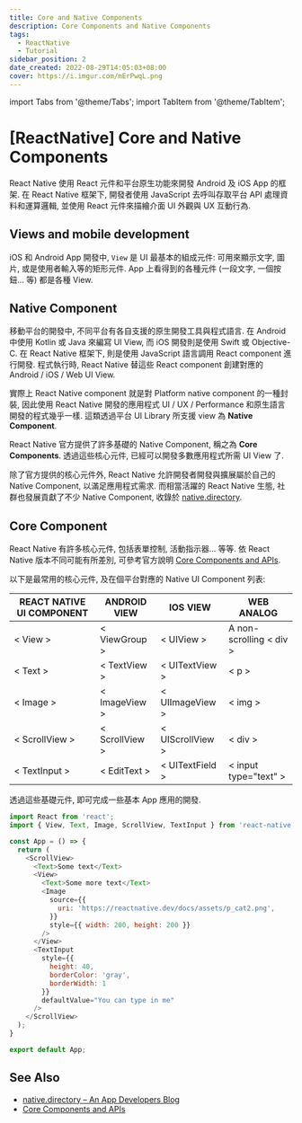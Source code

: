 ```yaml
---
title: Core and Native Components
description: Core Components and Native Components
tags:
  - ReactNative
  - Tutorial
sidebar_position: 2
date_created: 2022-08-29T14:05:03+08:00
cover: https://i.imgur.com/mErPwqL.png
---
```

	
import Tabs from '@theme/Tabs';
import TabItem from '@theme/TabItem';

[ReactNative] Core and Native Components
========================================

React Native 使用 React 元件和平台原生功能來開發 Android 及 iOS App 的框架.
在 React Native 框架下, 開發者使用 JavaScript 去呼叫存取平台 API 處理資料和運算邏輯,
並使用 React 元件來描繪介面 UI 外觀與 UX 互動行為.


Views and mobile development
----------------------------

iOS 和 Android App 開發中, `View` 是 UI 最基本的組成元件:
可用來顯示文字, 圖片, 或是使用者輸入等的矩形元件.
App 上看得到的各種元件 (一段文字, 一個按鈕... 等) 都是各種 View.



Native Component
----------------

移動平台的開發中, 不同平台有各自支援的原生開發工具與程式語言. 
在 Android 中使用 Kotlin 或 Java 來編寫 UI View,
而 iOS 開發則是使用 Swift 或 Objective-C.
在 React Native 框架下, 則是使用 JavaScript 語言調用 React component 進行開發. 
程式執行時, React Native 替這些 React component 創建對應的 Android / iOS / Web UI View.

實際上 React Native component 就是對 Platform native component 的一種封裝, 
因此使用 React Native 開發的應用程式 UI / UX / Performance 和原生語言開發的程式幾乎一樣.
這類透過平台 UI Library 所支援 view 為 __Native Component__.

React Native 官方提供了許多基礎的 Native Component, 稱之為 __Core Components__.
透過這些核心元件, 已經可以開發多數應用程式所需 UI View 了.

除了官方提供的核心元件外, React Native 允許開發者開發與擴展屬於自己的 Native Component, 以滿足應用程式需求.
而相當活躍的 React Native 生態, 社群也發展貢獻了不少 Native Component, 收錄於 [native.directory](https://native.directory/).



Core Component
--------------

React Native 有許多核心元件, 包括表單控制, 活動指示器... 等等. 
依 React Native 版本不同可能有所差別, 可參考官方說明 [Core Components and APIs](https://reactnative.dev/docs/components-and-apis).

以下是最常用的核心元件, 及在個平台對應的 Native UI Component 列表:

| REACT NATIVE UI COMPONENT | ANDROID VIEW   | IOS VIEW         | WEB ANALOG |
|---------------------------|----------------|------------------|------------|
| < View >                  | < ViewGroup >  | < UIView >       | A non-scrolling < div > |
| < Text >                  | < TextView >   | < UITextView >   | < p > |
| < Image >                 | < ImageView >  | < UIImageView >  | < img > |
| < ScrollView >            | < ScrollView > | < UIScrollView > | < div > |
| < TextInput >             | < EditText >   | < UITextField >  | < input type="text" > |

透過這些基礎元件, 即可完成一些基本 App 應用的開發.

``` js title="Hello World"
import React from 'react';
import { View, Text, Image, ScrollView, TextInput } from 'react-native';

const App = () => {
  return (
    <ScrollView>
      <Text>Some text</Text>
      <View>
        <Text>Some more text</Text>
        <Image
          source={{
            uri: 'https://reactnative.dev/docs/assets/p_cat2.png',
          }}
          style={{ width: 200, height: 200 }}
        />
      </View>
      <TextInput
        style={{
          height: 40,
          borderColor: 'gray',
          borderWidth: 1
        }}
        defaultValue="You can type in me"
      />
    </ScrollView>
  );
}

export default App;
```



See Also
--------

- [native.directory – An App Developers Blog](https://native.directory/)
- [Core Components and APIs](https://reactnative.dev/docs/components-and-apis)

